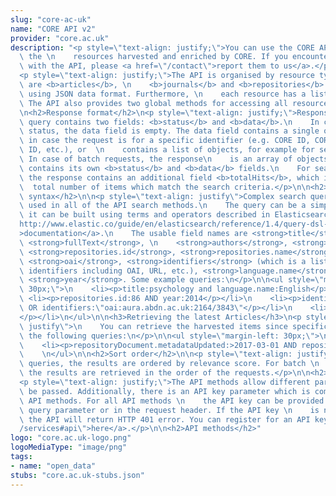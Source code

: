 ```yaml
---
slug: "core-ac-uk"
name: "CORE API v2"
provider: "core.ac.uk"
description: "<p style=\"text-align: justify;\">You can use the CORE API to access\
  \ the \n    resources harvested and enriched by CORE. If you encounter any problems\
  \ with the API, please <a href=\"/contact\">report them to us</a>.</p>\n\n<h2>Overview</h2>\n\
  <p style=\"text-align: justify;\">The API is organised by resource type. The resources\
  \ are <b>articles</b>, \n    <b>journals</b> and <b>repositories</b> and are represented\
  \ using JSON data format. Furthermore, \n    each resource has a list of methods.\
  \ The API also provides two global methods for accessing all resources at once.</p>\n\
  \n<h2>Response format</h2>\n<p style=\"text-align: justify;\">Response for each\
  \ query contains two fields: <b>status</b> and <b>data</b>.\n    In case of an error\
  \ status, the data field is empty. The data field contains a single object\n   \
  \ in case the request is for a specific identifier (e.g. CORE ID, CORE repository\
  \ ID, etc.), or  \n    contains a list of objects, for example for search queries.\
  \ In case of batch requests, the response\n    is an array of objects, each of which\
  \ contains its own <b>status</b> and <b>data</b> fields.\n    For search queries\
  \ the response contains an additional field <b>totalHits</b>, which is the \n  \
  \  total number of items which match the search criteria.</p>\n\n<h2>Search query\
  \ syntax</h2>\n\n<p style=\"text-align: justify\">Complex search queries can be\
  \ used in all of the API search methods.\n    The query can be a simple string or\
  \ it can be built using terms and operators described in Elasticsearch\n    <a href=\"\
  http://www.elastic.co/guide/en/elasticsearch/reference/1.4/query-dsl-query-string-query.html#query-string-syntax\"\
  >documentation</a>.\n    The usable field names are <strong>title</strong>, <strong>description</strong>,\
  \ <strong>fullText</strong>, \n    <strong>authors</strong>, <strong>publisher</strong>,\
  \ <strong>repositories.id</strong>, <strong>repositories.name</strong>, \n    <strong>doi</strong>,\
  \ <strong>oai</strong>, <strong>identifiers</strong> (which is a list of article\
  \ identifiers including OAI, URL, etc.), <strong>language.name</strong> \n    and\
  \ <strong>year</strong>. Some example queries:\n</p>\n\n<ul style=\"margin-left:\
  \ 30px;\">\n    <li><p>title:psychology and language.name:English</p></li>\n   \
  \ <li><p>repositories.id:86 AND year:2014</p></li>\n    <li><p>identifiers:\"oai:aura.abdn.ac.uk:2164/3837\"\
  \ OR identifiers:\"oai:aura.abdn.ac.uk:2164/3843\"</p></li>\n    <li><p>doi:\"10.1186/1471-2458-6-309\"\
  </p></li>\n</ul>\n\n<h3>Retrieving the latest Articles</h3>\n<p style=\"text-align:\
  \ justify\">\n    You can retrieve the harvested items since specific dates using\
  \ the following queries:\n</p>\n\n<ul style=\"margin-left: 30px;\">\n    <li><p>repositoryDocument.metadataUpdated:>2017-02-10</p></li>\n\
  \    <li><p>repositoryDocument.metadataUpdated:>2017-03-01 AND repositoryDocument.metadataUpdated:<2017-03-31</p></li>\
  \    \n</ul>\n\n<h2>Sort order</h2>\n\n<p style=\"text-align: justify;\">For search\
  \ queries, the results are ordered by relevance score. For batch \n    requests,\
  \ the results are retrieved in the order of the requests.</p>\n\n<h2>Parameters</h2>\n\
  <p style=\"text-align: justify;\">The API methods allow different parameters to\
  \ be passed. Additionally, there is an API key parameter which is common to all\
  \ API methods. For all API methods \n    the API key can be provided either as a\
  \ query parameter or in the request header. If the API key \n    is not provided,\
  \ the API will return HTTP 401 error. You can register for an API key <a href=\"\
  /services#api\">here</a>.</p>\n\n<h2>API methods</h2>"
logo: "core.ac.uk-logo.png"
logoMediaType: "image/png"
tags:
- name: "open_data"
stubs: "core.ac.uk-stubs.json"
---
```

